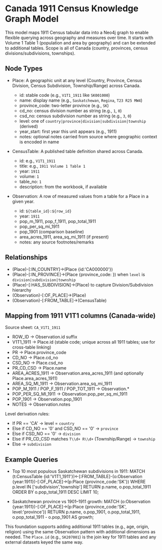 # Canada 1911 Census Knowledge Graph Model

This model maps 1911 Census tabular data into a Neo4j graph to enable flexible querying across geography and measures over time. It starts with Volume 1 Table 1 (population and area by geography) and can be extended to additional tables. Scope is all of Canada (country, provinces, census divisions/subdivisions, townships).

## Node Types

- Place: A geographic unit at any level (Country, Province, Census Division, Census Subdivision, Township/Range) across Canada.
  - id: stable code (e.g., `V1T1_1911` like `SK001000`)
  - name: display name (e.g., `Saskatchewan`, `Regina`, `T23 R25 MW4`)
  - province_code: two-letter province (e.g., `SK`)
  - cd_no: census division number as string (e.g., `1`, `0`)
  - csd_no: census subdivision number as string (e.g., `3`, `0`)
  - level: one of `country|province|division|subdivision|township` (derived)
  - year_start: first year this unit appears (e.g., 1911)
  - notes: optional notes carried from source where geographic context is encoded in name

- CensusTable: A published table definition shared across Canada.
  - id: e.g., `V1T1_1911`
  - title: e.g., `1911 Volume 1 Table 1`
  - year: `1911`
  - volume: `1`
  - table_no: `1`
  - description: from the workbook, if available

- Observation: A row of measured values from a table for a Place in a given year.
  - id: `${table_id}:${row_id}`
  - year: `1911`
  - pop_m_1911, pop_f_1911, pop_total_1911
  - pop_per_sq_mi_1911
  - pop_1901 (comparison baseline)
  - area_acres_1911, area_sq_mi_1911 (if present)
  - notes: any source footnotes/remarks

## Relationships

- (Place)-[:IN_COUNTRY]->(Place {id:'CA000000'})
- (Place)-[:IN_PROVINCE]->(Place {province_code: <PR>}) when `level` is `division|subdivision|township`
- (Place)-[:HAS_SUBDIVISION]->(Place) to capture Division/Subdivision hierarchy
- (Observation)-[:OF_PLACE]->(Place)
- (Observation)-[:FROM_TABLE]->(CensusTable)

## Mapping from 1911 V1T1 columns (Canada-wide)

Source sheet: `CA_V1T1_1911`

- ROW_ID → Observation.id suffix
- V1T1_1911 → Place.id (stable code; unique across all 1911 tables; use for cross-table linking)
- PR → Place.province_code
- CD_NO → Place.cd_no
- CSD_NO → Place.csd_no
- PR_CD_CSD → Place.name
- AREA_ACRES_1911 → Observation.area_acres_1911 (and optionally Place.area_acres_1911)
- AREA_SQ_MI_1911 → Observation.area_sq_mi_1911
- POP_M_1911 / POP_F_1911 / POP_TOT_1911 → Observation.*
- POP_PER_SQ_MI_1911 → Observation.pop_per_sq_mi_1911
- POP_1901 → Observation.pop_1901
- NOTES → Observation.notes

Level derivation rules:

- If PR == 'CA' → level = `country`
- Else if CD_NO == '0' and CSD_NO == '0' → `province`
- Else if CSD_NO == '0' → `division`
- Else if PR_CD_CSD matches `T\\d+ R\\d+` (Township/Range) → `township`
- Else → `subdivision`

## Example Queries

- Top 10 most populous Saskatchewan subdivisions in 1911:
  MATCH (t:CensusTable {id:'V1T1_1911'})<-[:FROM_TABLE]-(o:Observation {year:1911})-[:OF_PLACE]->(p:Place {province_code:'SK'})
  WHERE p.level IN ['subdivision','township']
  RETURN p.name, o.pop_total_1911
  ORDER BY o.pop_total_1911 DESC
  LIMIT 10;

- Saskatchewan province vs 1901–1911 growth:
  MATCH (o:Observation {year:1911})-[:OF_PLACE]->(p:Place {province_code:'SK', level:'province'})
  RETURN p.name, o.pop_1901, o.pop_total_1911, o.pop_total_1911 - o.pop_1901 AS growth;

This foundation supports adding additional 1911 tables (e.g., age, origin, religion) using the same Observation pattern with additional dimensions as needed. The `Place.id` (e.g., `SK207001`) is the join key for 1911 tables and any external datasets keyed the same way.
